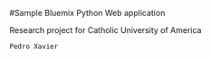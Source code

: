 #Sample Bluemix Python Web application

Research project for Catholic University of America

`Pedro Xavier`

